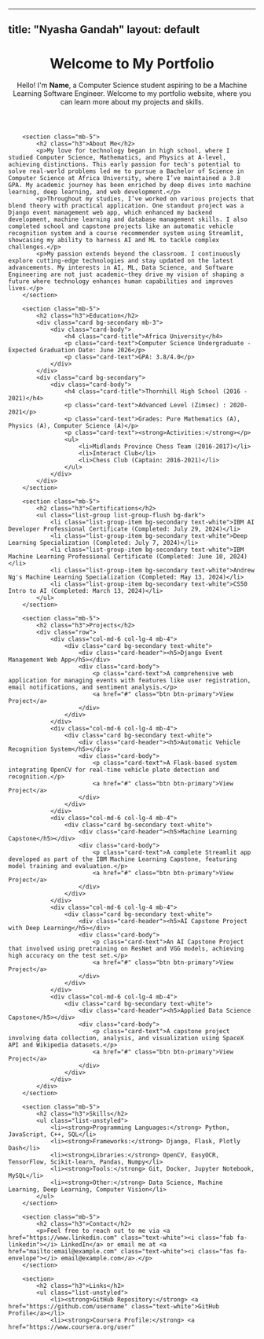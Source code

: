 
---
title: "Nyasha Gandah"
layout: default
---

<html lang="en">
<head>
    <meta charset="UTF-8">
    <meta name="viewport" content="width=device-width, initial-scale=1.0">
    <title>My Portfolio</title>
    <!-- Bootstrap CSS -->
    <link rel="stylesheet" href="https://stackpath.bootstrapcdn.com/bootstrap/4.5.2/css/bootstrap.min.css">
    <!-- Font Awesome for icons -->
    <link rel="stylesheet" href="https://cdnjs.cloudflare.com/ajax/libs/font-awesome/6.0.0/css/all.min.css">
    <!-- Custom CSS -->
    <link rel="stylesheet" href="styles.css">
</head>
<body class="bg-dark text-white">
    <div class="container">
        <header class="text-center my-5">
            <h1 class="display-4">Welcome to My Portfolio</h1>
            <p class="lead">Hello! I'm <strong>Name</strong>, a Computer Science student aspiring to be a Machine Learning Software Engineer. Welcome to my portfolio website, where you can learn more about my projects and skills.</p>
        </header>

        <section class="mb-5">
            <h2 class="h3">About Me</h2>
            <p>My love for technology began in high school, where I studied Computer Science, Mathematics, and Physics at A-level, achieving distinctions. This early passion for tech's potential to solve real-world problems led me to pursue a Bachelor of Science in Computer Science at Africa University, where I’ve maintained a 3.8 GPA. My academic journey has been enriched by deep dives into machine learning, deep learning, and web development.</p>
            <p>Throughout my studies, I’ve worked on various projects that blend theory with practical application. One standout project was a Django event management web app, which enhanced my backend development, machine learning and database management skills. I also completed school and capstone projects like an automatic vehicle recognition system and a course recommender system using Streamlit, showcasing my ability to harness AI and ML to tackle complex challenges.</p>
            <p>My passion extends beyond the classroom. I continuously explore cutting-edge technologies and stay updated on the latest advancements. My interests in AI, ML, Data Science, and Software Engineering are not just academic—they drive my vision of shaping a future where technology enhances human capabilities and improves lives.</p>
        </section>

        <section class="mb-5">
            <h2 class="h3">Education</h2>
            <div class="card bg-secondary mb-3">
                <div class="card-body">
                    <h4 class="card-title">Africa University</h4>
                    <p class="card-text">Computer Science Undergraduate - Expected Graduation Date: June 2026</p>
                    <p class="card-text">GPA: 3.8/4.0</p>
                </div>
            </div>
            <div class="card bg-secondary">
                <div class="card-body">
                    <h4 class="card-title">Thornhill High School (2016 - 2021)</h4>
                    <p class="card-text">Advanced Level (Zimsec) : 2020-2021</p>
                    <p class="card-text">Grades: Pure Mathematics (A), Physics (A), Computer Science (A)</p>
                    <p class="card-text"><strong>Activities:</strong></p>
                    <ul>
                        <li>Midlands Province Chess Team (2016-2017)</li>
                        <li>Interact Club</li>
                        <li>Chess Club (Captain: 2016-2021)</li>
                    </ul>
                </div>
            </div>
        </section>

        <section class="mb-5">
            <h2 class="h3">Certifications</h2>
            <ul class="list-group list-group-flush bg-dark">
                <li class="list-group-item bg-secondary text-white">IBM AI Developer Professional Certificate (Completed: July 29, 2024)</li>
                <li class="list-group-item bg-secondary text-white">Deep Learning Specialization (Completed: July 7, 2024)</li>
                <li class="list-group-item bg-secondary text-white">IBM Machine Learning Professional Certificate (Completed: June 10, 2024)</li>
                <li class="list-group-item bg-secondary text-white">Andrew Ng's Machine Learning Specialization (Completed: May 13, 2024)</li>
                <li class="list-group-item bg-secondary text-white">CS50 Intro to AI (Completed: March 13, 2024)</li>
            </ul>
        </section>

        <section class="mb-5">
            <h2 class="h3">Projects</h2>
            <div class="row">
                <div class="col-md-6 col-lg-4 mb-4">
                    <div class="card bg-secondary text-white">
                        <div class="card-header"><h5>Django Event Management Web App</h5></div>
                        <div class="card-body">
                            <p class="card-text">A comprehensive web application for managing events with features like user registration, email notifications, and sentiment analysis.</p>
                            <a href="#" class="btn btn-primary">View Project</a>
                        </div>
                    </div>
                </div>
                <div class="col-md-6 col-lg-4 mb-4">
                    <div class="card bg-secondary text-white">
                        <div class="card-header"><h5>Automatic Vehicle Recognition System</h5></div>
                        <div class="card-body">
                            <p class="card-text">A Flask-based system integrating OpenCV for real-time vehicle plate detection and recognition.</p>
                            <a href="#" class="btn btn-primary">View Project</a>
                        </div>
                    </div>
                </div>
                <div class="col-md-6 col-lg-4 mb-4">
                    <div class="card bg-secondary text-white">
                        <div class="card-header"><h5>Machine Learning Capstone</h5></div>
                        <div class="card-body">
                            <p class="card-text">A complete Streamlit app developed as part of the IBM Machine Learning Capstone, featuring model training and evaluation.</p>
                            <a href="#" class="btn btn-primary">View Project</a>
                        </div>
                    </div>
                </div>
                <div class="col-md-6 col-lg-4 mb-4">
                    <div class="card bg-secondary text-white">
                        <div class="card-header"><h5>AI Capstone Project with Deep Learning</h5></div>
                        <div class="card-body">
                            <p class="card-text">An AI Capstone Project that involved using pretraining on ResNet and VGG models, achieving high accuracy on the test set.</p>
                            <a href="#" class="btn btn-primary">View Project</a>
                        </div>
                    </div>
                </div>
                <div class="col-md-6 col-lg-4 mb-4">
                    <div class="card bg-secondary text-white">
                        <div class="card-header"><h5>Applied Data Science Capstone</h5></div>
                        <div class="card-body">
                            <p class="card-text">A capstone project involving data collection, analysis, and visualization using SpaceX API and Wikipedia datasets.</p>
                            <a href="#" class="btn btn-primary">View Project</a>
                        </div>
                    </div>
                </div>
            </div>
        </section>

        <section class="mb-5">
            <h2 class="h3">Skills</h2>
            <ul class="list-unstyled">
                <li><strong>Programming Languages:</strong> Python, JavaScript, C++, SQL</li>
                <li><strong>Frameworks:</strong> Django, Flask, Plotly Dash</li>
                <li><strong>Libraries:</strong> OpenCV, EasyOCR, TensorFlow, Scikit-learn, Pandas, Numpy</li>
                <li><strong>Tools:</strong> Git, Docker, Jupyter Notebook, MySQL</li>
                <li><strong>Other:</strong> Data Science, Machine Learning, Deep Learning, Computer Vision</li>
            </ul>
        </section>

        <section class="mb-5">
            <h2 class="h3">Contact</h2>
            <p>Feel free to reach out to me via <a href="https://www.linkedin.com" class="text-white"><i class="fab fa-linkedin"></i> LinkedIn</a> or email me at <a href="mailto:email@example.com" class="text-white"><i class="fas fa-envelope"></i> email@example.com</a>.</p>
        </section>

        <section>
            <h2 class="h3">Links</h2>
            <ul class="list-unstyled">
                <li><strong>GitHub Repository:</strong> <a href="https://github.com/username" class="text-white">GitHub Profile</a></li>
                <li><strong>Coursera Profile:</strong> <a href="https://www.coursera.org/user"
